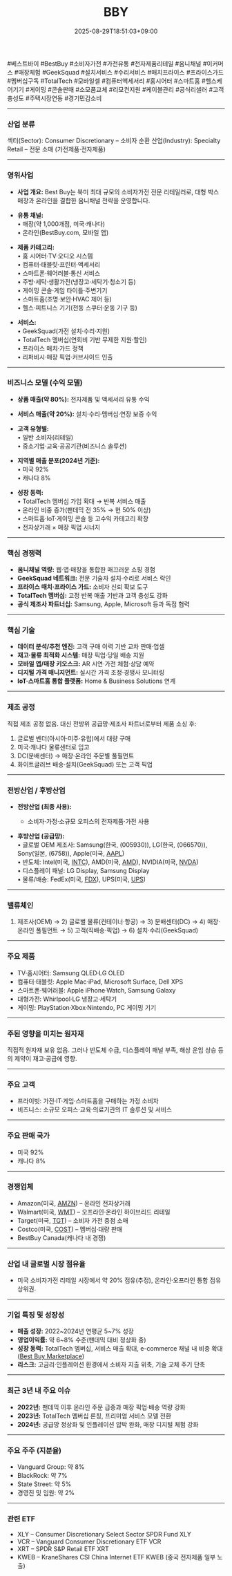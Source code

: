 ﻿---
title: "BBY"
date: 2025-08-29T18:51:03+09:00
lastmod: 2025-08-29T18:51:03+09:00
type: docs
sidebar:
  open: true
weight: 122
---
<div style="display:none">
  <meta property="article:published_time" content="2025-08-29T09:51:03Z" />
  <meta property="article:modified_time" content="2025-08-29T09:51:03Z" />
</div>
#베스트바이 #BestBuy #소비자가전 #가전유통 #전자제품리테일 #옴니채널 #이커머스 #매장체험 #GeekSquad #설치서비스 #수리서비스 #매치프라이스 #프라이스가드 #멤버십구독 #TotalTech #모바일셀 #컴퓨터액세서리 #홈시어터 #스마트홈 #헬스케어기기 #게이밍 #콘솔판매 #소모품교체 #리모컨지원 #케이블관리 #공식리셀러 #고객충성도 #주택시장연동 #경기민감소비

---

### 산업 분류

섹터(Sector): Consumer Discretionary – 소비자 순환 
산업(Industry): Specialty Retail – 전문 소매 (가전제품·전자제품)

---

### 영위사업

- **사업 개요:** Best Buy는 북미 최대 규모의 소비자가전 전문 리테일러로, 대형 박스 매장과 온라인을 결합한 옴니채널 전략을 운영합니다.

- **유통 채널:**  
    • 매장(약 1,000개점, 미국·캐나다)  
    • 온라인(BestBuy.com, 모바일 앱)

- **제품 카테고리:**  
    • 홈 시어터·TV·오디오 시스템  
    • 컴퓨터·태블릿·프린터·액세서리  
    • 스마트폰·웨어러블·통신 서비스  
    • 주방·세탁·생활가전(냉장고·세탁기·청소기 등)  
    • 게이밍 콘솔·게임 타이틀·주변기기  
    • 스마트홈(조명·보안·HVAC 제어 등)  
    • 헬스·피트니스 기기(전동 스쿠터·운동 기구 등)

- **서비스:**  
    • GeekSquad(가전 설치·수리·지원)  
    • TotalTech 멤버십(연회비 기반 무제한 지원·할인)  
    • 프라이스 매치·가드 정책  
    • 리퍼비시·매장 픽업·커브사이드 인출

---

### 비즈니스 모델 (수익 모델)

- **상품 매출(약 80%):** 전자제품 및 액세서리 유통 수익

- **서비스 매출(약 20%):** 설치·수리·멤버십·연장 보증 수익

- **고객 유형별:**  
    • 일반 소비자(리테일)  
    • 중소기업·교육·공공기관(비즈니스 솔루션)

- **지역별 매출 분포(2024년 기준):**  
    • 미국 92%  
    • 캐나다 8%

- **성장 동력:**  
    • TotalTech 멤버십 가입 확대 → 반복 서비스 매출  
    • 온라인 비중 증가(팬데믹 전 35% → 현 50% 이상)  
    • 스마트홈·IoT·게이밍 콘솔 등 고수익 카테고리 확장  
    • 전자상거래 × 매장 픽업 시너지

---

### 핵심 경쟁력

- **옴니채널 역량:** 웹·앱·매장을 통합한 매끄러운 쇼핑 경험
- **GeekSquad 네트워크:** 전문 기술자 설치·수리로 서비스 락인
- **프라이스 매치·프라이스 가드:** 소비자 신뢰 확보 도구
- **TotalTech 멤버십:** 고정 반복 매출 기반과 고객 충성도 강화
- **공식 제조사 파트너십:** Samsung, Apple, Microsoft 등과 독점 협력

---

### 핵심 기술

- **데이터 분석/추천 엔진:** 고객 구매 이력 기반 교차 판매·업셀
- **재고·물류 최적화 시스템:** 매장 픽업·당일 배송 지원
- **모바일 앱/매장 키오스크:** AR 시연·가전 체험·상담 예약
- **디지털 가격 매니지먼트:** 실시간 가격 조정·경쟁사 모니터링
- **IoT·스마트홈 통합 플랫폼:** Home & Business Solutions 연계

---

### 제조 공정

직접 제조 공정 없음. 대신 전방위 공급망·제조사 파트너로부터 제품 소싱 후:

1. 글로벌 벤더(아시아·미주·유럽)에서 대량 구매
2. 미국·캐나다 물류센터로 입고
3. DC(분배센터) → 매장·온라인 주문별 풀필먼트
4. 화이트글러브 배송·설치(GeekSquad) 또는 고객 픽업

---

### 전방산업 / 후방산업

- **전방산업 (최종 사용):** 
	- 소비자·가정·소규모 오피스의 전자제품·가전 사용

- **후방산업 (공급망):**  
    • 글로벌 OEM 제조사: Samsung(한국, (005930)), LG(한국, (066570)), Sony(일본, (6758)), Apple(미국, [AAPL](/company-analysis/aapl/))  
    • 반도체: Intel(미국, [INTC](/company-analysis/intc/)), AMD(미국, [AMD](/company-analysis/amd/)), NVIDIA(미국, [NVDA](/company-analysis/nvda/))  
    • 디스플레이 패널: LG Display, Samsung Display  
    • 물류/배송: FedEx(미국, [FDX](/company-analysis/fdx/)), UPS(미국, [UPS](/company-analysis/ups/))

---

### 밸류체인

1. 제조사(OEM) → 2) 글로벌 물류(컨테이너·항공) → 3) 분배센터(DC) → 4) 매장·온라인 풀필먼트 → 5) 고객(직배송·픽업) → 6) 설치·수리(GeekSquad)

---

### 주요 제품

- TV·홈시어터: Samsung QLED·LG OLED
- 컴퓨터·태블릿: Apple Mac·iPad, Microsoft Surface, Dell XPS
- 스마트폰·웨어러블: Apple iPhone·Watch, Samsung Galaxy
- 대형가전: Whirlpool·LG 냉장고·세탁기
- 게이밍: PlayStation·Xbox·Nintendo, PC 게이밍 기기

---

### 주된 영향을 미치는 원자재

직접적 원자재 보유 없음. 그러나 반도체 수급, 디스플레이 패널 부족, 해상 운임 상승 등의 제약이 재고·공급에 영향.

---

### 주요 고객

- 프라이빗: 가전·IT·게임·스마트홈을 구매하는 가정 소비자
- 비즈니스: 소규모 오피스·교육·의료기관의 IT 솔루션 및 서비스

---

### 주요 판매 국가

- 미국 92%
- 캐나다 8%

---

### 경쟁업체

- Amazon(미국, [AMZN](/company-analysis/amzn/)) – 온라인 전자상거래
- Walmart(미국, [WMT](/company-analysis/wmt/)) – 오프라인·온라인 하이브리드 리테일
- Target(미국, [TGT](/company-analysis/tgt/)) – 소비자 가전 중점 소매
- Costco(미국, [COST](/company-analysis/cost/)) – 멤버십·대량 판매
- BestBuy Canada(캐나다 내 경쟁)

---

### 산업 내 글로벌 시장 점유율

- 미국 소비자가전 리테일 시장에서 약 20% 점유(추정), 온라인·오프라인 통합 점유 상위권.

---

### 기업 특징 및 성장성

- **매출 성장:** 2022~2024년 연평균 5~7% 성장
- **영업이익률:** 약 6~8% 수준(팬데믹 대비 정상화 중)
- **성장 동력:** TotalTech 멤버십, 서비스 매출 확대, e-commerce 채널 내 비중 확대([Best Buy Marketplace](/industry-study/best-buy-marketplace/))
- **리스크:** 고금리·인플레이션 환경에서 소비자 지출 위축, 기술 교체 주기 단축

---

### 최근 3년 내 주요 이슈

- **2022년:** 팬데믹 이후 온라인 주문 급증과 매장 픽업·배송 역량 강화
- **2023년:** TotalTech 멤버십 론칭, 프리미엄 서비스 모델 전환
- **2024년:** 공급망 정상화 및 인플레이션 압박 완화, 매장 디지털 체험 강화

---

### 주요 주주 (지분율)

- Vanguard Group: 약 8%
- BlackRock: 약 7%
- State Street: 약 5%
- 경영진 및 임원: 약 2%

---

### 관련 ETF

- XLY – Consumer Discretionary Select Sector SPDR Fund XLY
- VCR – Vanguard Consumer Discretionary ETF VCR
- XRT – SPDR S&P Retail ETF XRT
- KWEB – KraneShares CSI China Internet ETF KWEB (중국 전자제품 일부 노출)
